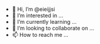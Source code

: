 - 👋 Hi, I’m @eieijjsi
- 👀 I’m interested in ...
- 🌱 I’m currently learning ...
- 💞️ I’m looking to collaborate on ...
- 📫 How to reach me ...

<!---
eieijjsi/eieijjsi is a ✨ special ✨ repository because its `README.md` (this file) appears on your GitHub profile.
You can click the Preview link to take a look at your changes.
--->
